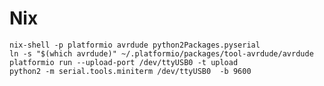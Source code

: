 # Nix

    nix-shell -p platformio avrdude python2Packages.pyserial
    ln -s "$(which avrdude)" ~/.platformio/packages/tool-avrdude/avrdude
    platformio run --upload-port /dev/ttyUSB0 -t upload
    python2 -m serial.tools.miniterm /dev/ttyUSB0  -b 9600

